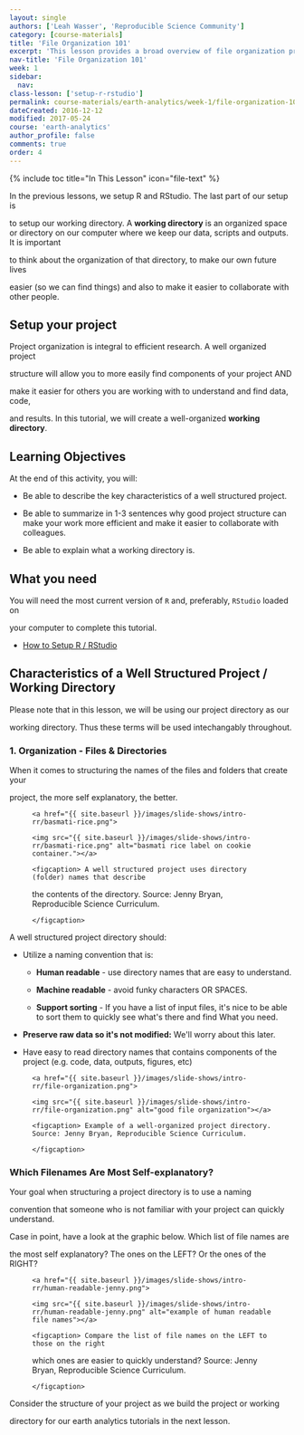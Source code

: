 ```yaml
---
layout: single
authors: ['Leah Wasser', 'Reproducible Science Community']
category: [course-materials]
title: 'File Organization 101'
excerpt: 'This lesson provides a broad overview of file organization principles.'
nav-title: 'File Organization 101'
week: 1
sidebar:
  nav:
class-lesson: ['setup-r-rstudio']
permalink: course-materials/earth-analytics/week-1/file-organization-101/
dateCreated: 2016-12-12
modified: 2017-05-24
course: 'earth-analytics'
author_profile: false
comments: true
order: 4
---
```




{% include toc title="In This Lesson" icon="file-text" %}



In the previous lessons, we setup R and RStudio. The last part of our setup is

to setup our working directory. A **working directory** is an organized space or directory on our computer where we keep our data, scripts and outputs. It is important

to think about the organization of that directory, to make our own future lives

easier (so we can find things) and also to make it easier to collaborate with other people.



## Setup your project



Project organization is integral to efficient research. A well organized project

structure will allow you to more easily find components of your project AND

make it easier for others you are working with to understand and find data, code,

and results. In this tutorial, we will create a well-organized **working directory**.





<div class='notice--success' markdown="1">



## <i class="fa fa-graduation-cap" aria-hidden="true"></i> Learning Objectives

At the end of this activity, you will:



* Be able to describe the key characteristics of a well structured project.

* Be able to summarize in 1-3 sentences why good project structure can make your work more efficient and make it easier to collaborate with colleagues.

* Be able to explain what a working directory is.





## <i class="fa fa-check-square-o fa-2" aria-hidden="true"></i> What you need



You will need the most current version of `R` and, preferably, `RStudio` loaded on

your computer to complete this tutorial.



* [How to Setup R / RStudio](/course-materials/earth-analytics/week-1/setup-r-rstudio/)



</div>



## Characteristics of a Well Structured Project / Working Directory



Please note that in this lesson, we will be using our project directory as our

working directory. Thus these terms will be used intechangably throughout.



### 1. Organization - Files & Directories



When it comes to structuring the names of the files and folders that create your

project, the more self explanatory, the better.



<figure class="half">

	<a href="{{ site.baseurl }}/images/slide-shows/intro-rr/basmati-rice.png">

	<img src="{{ site.baseurl }}/images/slide-shows/intro-rr/basmati-rice.png" alt="basmati rice label on cookie container."></a>

	<figcaption> A well structured project uses directory (folder) names that describe

  the contents of the directory. Source: Jenny Bryan, Reproducible Science Curriculum.

	</figcaption>

</figure>





A well structured project directory should:



* Utilize a naming convention that is:

   * **Human readable** - use directory names that are easy to understand.

   * **Machine readable** - avoid funky characters OR SPACES.

   * **Support sorting**  - If you have a list of input files, it's nice to be able to sort them to quickly see what's there and find What you need.

* **Preserve raw data so it's not modified:** We'll worry about this later.

* Have easy to read directory names that contains components of the project (e.g. code, data, outputs, figures, etc)



<figure>

	<a href="{{ site.baseurl }}/images/slide-shows/intro-rr/file-organization.png">

	<img src="{{ site.baseurl }}/images/slide-shows/intro-rr/file-organization.png" alt="good file organization"></a>

	<figcaption> Example of a well-organized project directory. Source: Jenny Bryan, Reproducible Science Curriculum.

	</figcaption>

</figure>



### Which Filenames Are Most Self-explanatory?



Your goal when structuring a project directory is to use a naming

convention that someone who is not familiar with your project can quickly understand.

Case in point, have a look at the graphic below. Which list of file names are

the most self explanatory? The ones on the LEFT? Or the ones of the RIGHT?



<figure>

	<a href="{{ site.baseurl }}/images/slide-shows/intro-rr/human-readable-jenny.png">

	<img src="{{ site.baseurl }}/images/slide-shows/intro-rr/human-readable-jenny.png" alt="example of human readable file names"></a>

	<figcaption> Compare the list of file names on the LEFT to those on the right

  which ones are easier to quickly understand? Source: Jenny Bryan, Reproducible Science Curriculum.

	</figcaption>

</figure>



Consider the structure of your project as we build the project or working

directory for our earth analytics tutorials in the next lesson.

